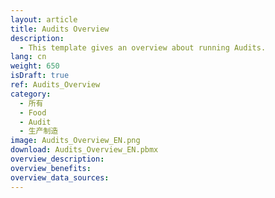 ```yaml
---
layout: article
title: Audits Overview
description: 
  - This template gives an overview about running Audits.
lang: cn
weight: 650
isDraft: true
ref: Audits_Overview
category:
  - 所有
  - Food
  - Audit
  - 生产制造
image: Audits_Overview_EN.png
download: Audits_Overview_EN.pbmx
overview_description:
overview_benefits:
overview_data_sources:
---
```

